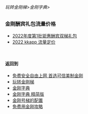 ###### 玩转金刚梯>金刚字典>
### 金刚酬宾礼包流量价格

<!-- 

- 酬宾礼包价格
-->
  - [2022年度第1批钜惠酬宾双梯礼包](https://github.com/a2zitpro/web/blob/master/LadderFree/kkDictionary/Price/2022-1ForAtozitpro.md)
  - [2022 kkapp 流量定价](https://github.com/a2zitpro/web/blob/master/LadderFree/kkDictionary/Price/2022-1Forkkapp.md)
 <!-- - [P02 2021年度第2批金刚钜惠酬宾双梯礼包](https://github.com/a2zitpro/web/blob/master/LadderFree/kkDictionary/Price/KKDTPriceOfKKID_DoubleLadderGiftsPeck.md)
  - [P03 2021年度第3批金刚钜惠酬宾双梯礼包（备货中）](https://github.com/a2zitpro/web/blob/master/LadderFree/kkDictionary/Price/KKDTPriceOfKKID_DoubleLadderGiftsPeck3.md)
  - [P04 2021年度第4批金刚钜惠酬宾双梯礼包](https://github.com/a2zitpro/web/blob/master/LadderFree/kkDictionary/Price/P04.md)
  - [P05 2021年度第5批金刚钜惠酬宾双梯礼包](https://github.com/a2zitpro/web/blob/master/LadderFree/kkDictionary/Price/P05.md) 
- 日常销售价格
  - [1、金刚app梯流量价格](https://github.com/a2zitpro/web/blob/master/LadderFree/kkDictionary/Price/KKDTPriceOfApp.md)
  - [2、通用常速金刚号梯流量价格](https://github.com/a2zitpro/web/blob/master/LadderFree/kkDictionary/Price/KKDTPriceOfKKID_SpeedLevel01.md)
  - [3、通用高速金刚号梯流量价格](https://github.com/a2zitpro/web/blob/master/LadderFree/kkDictionary/Price/KKDTPriceOfKKID_SpeedLevel02.md)
-->
<br>


#### 返回到
- [免费安全自由上网 首选可信美制金刚](https://github.com/a2zitpro/web/blob/master/%E5%BE%80%E5%90%8E%E7%BF%BB.md)
- [玩转金刚梯](https://github.com/a2zitpro/web/blob/master/LadderFree/A.md)
- [金刚字典](https://github.com/a2zitpro/web/blob/master/LadderFree/kkDictionary/KKDictionary.md)
- [金刚字典 精简版](https://github.com/a2zitpro/web/blob/master/LadderFree/kkDictionary/KKDictionaryShortVersion.md)
- [金刚号梯的配置](https://github.com/a2zitpro/web/blob/master/LadderFree/kkDictionary/KKLadderConfigration/KKLadderConfigration.md)
- [免费用金刚攻略](https://github.com/a2zitpro/web/blob/master/LadderFree/kkDictionary/Twitter/Biolink.md)
